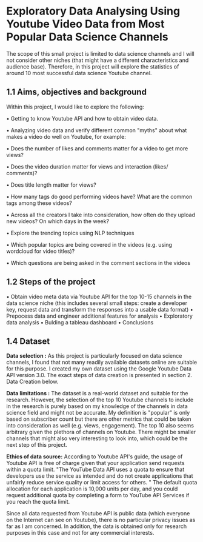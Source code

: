 # Exploratory Data Analysing Using Youtube Video Data from Most Popular Data Science Channels

The scope of this small project is limited to data science channels and I will not consider other niches (that might have a different characteristics and audience base). Therefore, in this project will explore the statistics of around 10 most successful data science Youtube channel.

## 1.1 Aims, objectives and background

Within this project, I would like to explore the following:

  • Getting to know Youtube API and how to obtain video data.
  
  • Analyzing video data and verify different common "myths" about what makes a video do well on Youtube, for example:
  
  • Does the number of likes and comments matter for a video to get more views?
  
  • Does the video duration matter for views and interaction (likes/ comments)?
  
  • Does title length matter for views?
  
  • How many tags do good performing videos have? What are the common tags among these videos?
  
  • Across all the creators I take into consideration, how often do they upload new videos? On which days in the week?
  
  • Explore the trending topics using NLP techniques
  
  • Which popular topics are being covered in the videos (e.g. using wordcloud for video titles)?
  
  • Which questions are being asked in the comment sections in the videos


  ## 1.2 Steps of the project
  
  • Obtain video meta data via Youtube API for the top 10-15 channels in the data science niche (this includes several small steps: create 
    a developer key, request data and transform the responses into a usable data format)
  • Prepocess data and engineer additional features for analysis
  • Exploratory data analysis
  • Bulding a tableau dashboard
  • Conclusions

  ## 1.4 Dataset
  
  **Data selection :** As this project is particularly focused on data science channels, I found that not many readily available datasets 
  online are suitable for this purpose. I created my own dataset using the Google Youtube Data API version 3.0. The exact steps of data 
  creation is presented in section 2. Data Creation below.

  **Data limitations :** The dataset is a real-world dataset and suitable for the research. However, the selection of the top 10 Youtube 
  channels to include in the research is purely based on my knowledge of the channels in data science field and might not be accurate. My 
  definition is "popular" is only based on subscriber count but there are other metrics that could be taken into consideration as well 
  (e.g. views, engagement). The top 10 also seems arbitrary given the plethora of channels on Youtube. There might be smaller channels that 
  might also very interesting to look into, which could be the next step of this project.

  **Ethics of data source:** According to Youtube API's guide, the usage of Youtube API is free of charge given that your application send 
   requests within a quota limit. "The YouTube Data API uses a quota to ensure that developers use the service as intended and do not 
   create applications that unfairly reduce service quality or limit access for others. " The default quota allocation for each application 
   is 10,000 units per day, and you could request additional quota by completing a form to YouTube API Services if you reach the quota 
   limit.

  Since all data requested from Youtube API is public data (which everyone on the Internet can see on Youtube), there is no particular 
  privacy issues as far as I am concerned. In addition, the data is obtained only for research purposes in this case and not for any 
  commercial interests.
